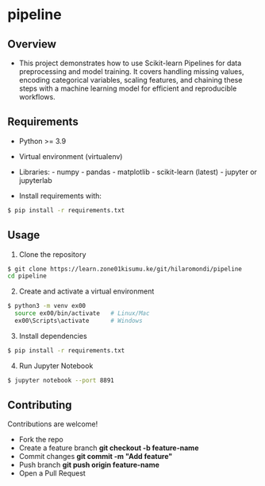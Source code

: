 # pipeline

## Overview
* This project demonstrates how to use Scikit-learn Pipelines for data preprocessing and model training. It covers handling missing values, encoding categorical variables, scaling features, and chaining these steps with a machine learning model for efficient and reproducible workflows.

## Requirements
* Python >= 3.9
* Virtual environment (virtualenv)
* Libraries: 
        - numpy
        - pandas
        - matplotlib
        - scikit-learn (latest)
        - jupyter or jupyterlab

* Install requirements with:
```bash
$ pip install -r requirements.txt
```

## Usage 
1. Clone the repository
```bash
$ git clone https://learn.zone01kisumu.ke/git/hilaromondi/pipeline
cd pipeline
```
2. Create and activate a virtual environment
```bash
$ python3 -m venv ex00
  source ex00/bin/activate   # Linux/Mac
  ex00\Scripts\activate      # Windows
```
3. Install dependencies
```bash
$ pip install -r requirements.txt
```
4. Run Jupyter Notebook
```bash
$ jupyter notebook --port 8891
```
## Contributing
Contributions are welcome!

* Fork the repo 
* Create a feature branch **git checkout -b feature-name**
* Commit changes **git commit -m "Add feature"**
* Push branch **git push origin feature-name**
* Open a Pull Request